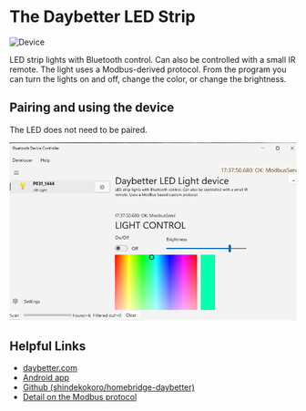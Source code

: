 ﻿# The Daybetter LED Strip 

![Device](../DevicePictures/DaybetterLED-175.png)

LED strip lights with Bluetooth control. Can also be controlled with a small IR remote. The light uses a Modbus-derived protocol. From the program you can turn the lights on and off, change the color, or change the brightness.


## Pairing and using the device
The LED does not need to be paired.

![Device](../ScreenShots/Device_Daybetter_LedLight.png)

## Helpful Links

* [daybetter.com](https://daybetter.com/collections/rgbic-led-lights/products/daybetter-bluetooth-led-strip-lights-50-100ft)
* [Android app](https://daybetter.smartthingsapp.com/app/QRCode)
* [Github (shindekokoro/homebridge-daybetter)](https://github.com/shindekokoro/homebridge-daybetter/blob/master/Device.js)
* [Detail on the Modbus protocol](https://modbus.org/docs/Modbus_over_serial_line_V1_01.pdf)